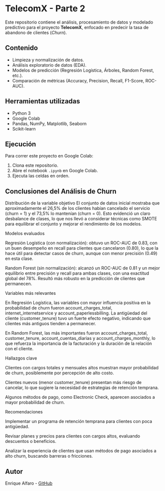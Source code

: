 # TelecomX - Parte 2

Este repositorio contiene el análisis, procesamiento de datos y modelado predictivo para el proyecto **TelecomX**, enfocado en predecir la tasa de abandono de clientes (*Churn*).

## Contenido
- Limpieza y normalización de datos.
- Análisis exploratorio de datos (EDA).
- Modelos de predicción (Regresión Logística, Árboles, Random Forest, etc.).
- Comparación de métricas (Accuracy, Precision, Recall, F1-Score, ROC-AUC).

## Herramientas utilizadas
- Python 3
- Google Colab
- Pandas, NumPy, Matplotlib, Seaborn
- Scikit-learn

## Ejecución
Para correr este proyecto en Google Colab:
1. Clona este repositorio.
2. Abre el notebook `.ipynb` en Google Colab.
3. Ejecuta las celdas en orden.

## Conclusiones del Análisis de Churn

Distribución de la variable objetivo
El conjunto de datos inicial mostraba que aproximadamente el 26,5% de los clientes habían cancelado el servicio (churn = 1) y el 73,5% lo mantenían (churn = 0). Esto evidenció un claro desbalance de clases, lo que nos llevó a considerar técnicas como SMOTE para equilibrar el conjunto y mejorar el rendimiento de los modelos.

Modelos evaluados

Regresión Logística (con normalización): obtuvo un ROC-AUC de 0.83, con un buen desempeño en recall para clientes que cancelaron (0.80), lo que la hace útil para detectar casos de churn, aunque con menor precisión (0.49) en esta clase.

Random Forest (sin normalización): alcanzó un ROC-AUC de 0.81 y un mejor equilibrio entre precisión y recall para ambas clases, con una exactitud global del 78%. Resultó más robusto en la predicción de clientes que permanecen.

Variables más relevantes

En Regresión Logística, las variables con mayor influencia positiva en la probabilidad de churn fueron account_charges_total, internet_internetservice y account_paperlessbilling. La antigüedad del cliente (customer_tenure) tuvo un fuerte efecto negativo, indicando que clientes más antiguos tienden a permanecer.

En Random Forest, las más importantes fueron account_charges_total, customer_tenure, account_cuentas_diarias y account_charges_monthly, lo que refuerza la importancia de la facturación y la duración de la relación con el cliente.

Hallazgos clave

Clientes con cargos totales y mensuales altos muestran mayor probabilidad de churn, posiblemente por percepción de alto costo.

Clientes nuevos (menor customer_tenure) presentan más riesgo de cancelar, lo que sugiere la necesidad de estrategias de retención temprana.

Algunos métodos de pago, como Electronic Check, aparecen asociados a mayor probabilidad de churn.

Recomendaciones

Implementar un programa de retención temprana para clientes con poca antigüedad.

Revisar planes y precios para clientes con cargos altos, evaluando descuentos o beneficios.

Analizar la experiencia de clientes que usan métodos de pago asociados a alto churn, buscando barreras o fricciones.

## Autor
Enrique Alfaro - [GitHub](https://github.com/EnriqueAlfaro77)

